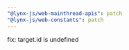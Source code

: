 ```yaml
---
"@lynx-js/web-mainthread-apis": patch
"@lynx-js/web-constants": patch
---
```


fix: target.id is undefined
